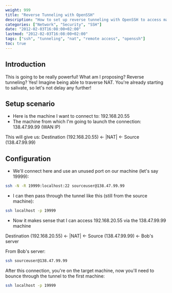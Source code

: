 ```yaml
---
weight: 999
title: "Reverse Tunneling with OpenSSH"
description: "How to set up reverse tunneling with OpenSSH to access machines behind NAT and firewalls."
categories: ["Network", "Security", "SSH"]
date: "2012-02-03T16:08:00+02:00"
lastmod: "2012-02-03T16:08:00+02:00"
tags: ["ssh", "tunneling", "nat", "remote access", "openssh"]
toc: true
---
```


## Introduction

This is going to be really powerful! What am I proposing? Reverse tunneling? Yes! Imagine being able to traverse NAT. You're already starting to salivate, so let's not delay any further!

## Setup scenario

* Here is the machine I want to connect to: 192.168.20.55
* The machine from which I'm going to launch the connection: 138.47.99.99 (WAN IP)

This will give us:
Destination (192.168.20.55) <- |NAT| <- Source (138.47.99.99)

## Configuration

* We'll connect here and use an unused port on our machine (let's say 19999):

```bash
ssh -N -R 19999:localhost:22 sourceuser@138.47.99.99
```

* I can then pass through the tunnel like this (still from the source machine):

```bash
ssh localhost -p 19999
```

* Now it makes sense that I can access 192.168.20.55 via the 138.47.99.99 machine

Destination (192.168.20.55) <- |NAT| <- Source (138.47.99.99) <- Bob's server

From Bob's server:

```bash
ssh sourceuser@138.47.99.99
```

After this connection, you're on the target machine, now you'll need to bounce through the tunnel to the first machine:

```bash
ssh localhost -p 19999
```
